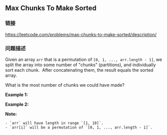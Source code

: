 ## Max Chunks To Make Sorted  
### 链接  
https://leetcode.com/problems/max-chunks-to-make-sorted/description/  
### 问题描述
Given an array `arr` that is a permutation of `[0, 1, ..., arr.length - 1]`, we split the array into some number of &quot;chunks&quot; (partitions), and individually sort each chunk.&nbsp; After concatenating them,&nbsp;the result equals the sorted array.

What is the most number of chunks we could have made?

**Example 1:**

**Example 2:**

**Note:**

	- `arr` will have length in range `[1, 10]`.
	- `arr[i]` will be a permutation of `[0, 1, ..., arr.length - 1]`.

&nbsp;
